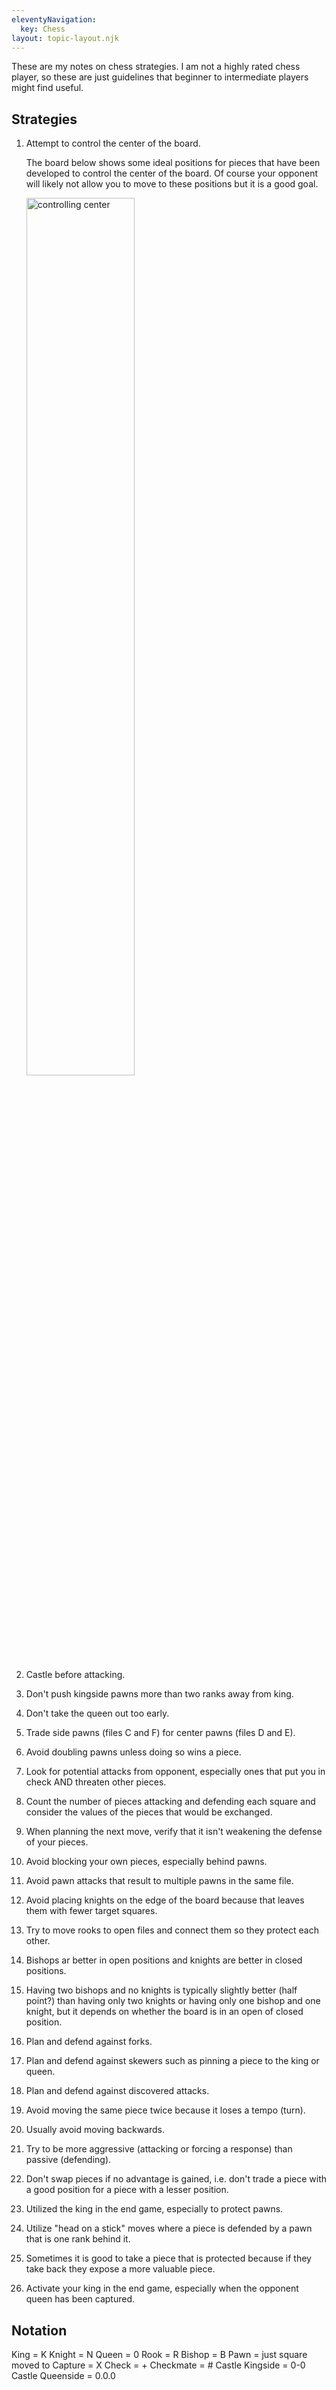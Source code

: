 ```yaml
---
eleventyNavigation:
  key: Chess
layout: topic-layout.njk
---
```


These are my notes on chess strategies.
I am not a highly rated chess player, so these are just
guidelines that beginner to intermediate players might find useful.

## Strategies

1. Attempt to control the center of the board.

   The board below shows some ideal positions for pieces that have been
   developed to control the center of the board.
   Of course your opponent will likely not allow you to move to these positions
   but it is a good goal.

   <img alt="controlling center" style="width: 60%"
     src="/blog/assets/chess-controlling-center.png?v={{pkg.version}}"
     title="controlling center">

1. Castle before attacking.
1. Don't push kingside pawns more than two ranks away from king.
1. Don't take the queen out too early.
1. Trade side pawns (files C and F) for center pawns (files D and E).
1. Avoid doubling pawns unless doing so wins a piece.
1. Look for potential attacks from opponent, especially ones that
   put you in check AND threaten other pieces.
1. Count the number of pieces attacking and defending each square
   and consider the values of the pieces that would be exchanged.
1. When planning the next move, verify that it isn't
   weakening the defense of your pieces.
1. Avoid blocking your own pieces, especially behind pawns.
1. Avoid pawn attacks that result to multiple pawns in the same file.
1. Avoid placing knights on the edge of the board
   because that leaves them with fewer target squares.
1. Try to move rooks to open files and connect them so they protect each other.
1. Bishops ar better in open positions
   and knights are better in closed positions.
1. Having two bishops and no knights is typically slightly better (half point?)
   than having only two knights or having only one bishop and one knight,
   but it depends on whether the board is in an open of closed position.
1. Plan and defend against forks.
1. Plan and defend against skewers such as pinning a piece to the king or queen.
1. Plan and defend against discovered attacks.
1. Avoid moving the same piece twice because it loses a tempo (turn).
1. Usually avoid moving backwards.
1. Try to be more aggressive (attacking or forcing a response)
   than passive (defending).
1. Don't swap pieces if no advantage is gained, i.e. don't
   trade a piece with a good position for a piece with a lesser position.
1. Utilized the king in the end game, especially to protect pawns.
1. Utilize "head on a stick" moves where a piece is
   defended by a pawn that is one rank behind it.
1. Sometimes it is good to take a piece that is protected because
   if they take back they expose a more valuable piece.
1. Activate your king in the end game, especially
   when the opponent queen has been captured.

## Notation

King = K
Knight = N
Queen = 0
Rook = R
Bishop = B
Pawn = just square moved to
Capture = X
Check = +
Checkmate = #
Castle Kingside = 0-0
Castle Queenside = 0.0.0
